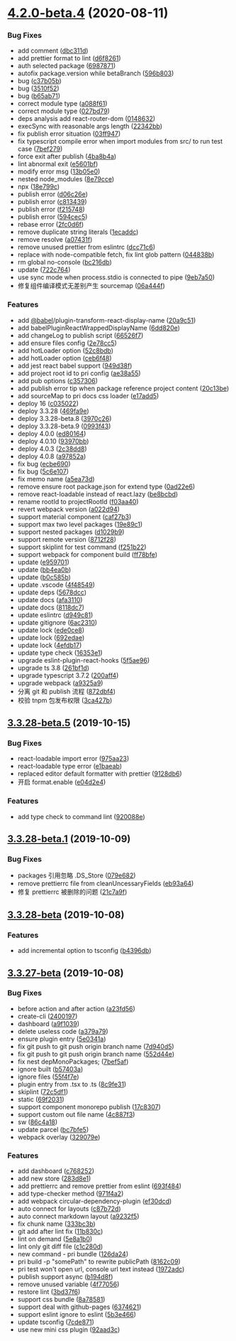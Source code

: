 <a name="4.2.0-beta.4"></a>
# [4.2.0-beta.4](https://github.com/prijs/pri/compare/3.3.28-beta.5...4.2.0-beta.4) (2020-08-11)


### Bug Fixes

* add comment ([dbc311d](https://github.com/prijs/pri/commit/dbc311d))
* add prettier format to lint ([d6f8261](https://github.com/prijs/pri/commit/d6f8261))
* auth selected package ([6987871](https://github.com/prijs/pri/commit/6987871))
* autofix package.version while betaBranch ([596b803](https://github.com/prijs/pri/commit/596b803))
* bug ([c37b05b](https://github.com/prijs/pri/commit/c37b05b))
* bug ([3510f52](https://github.com/prijs/pri/commit/3510f52))
* bug ([b65ab71](https://github.com/prijs/pri/commit/b65ab71))
* correct module type ([a088f61](https://github.com/prijs/pri/commit/a088f61))
* correct module type ([027bd79](https://github.com/prijs/pri/commit/027bd79))
* deps analysis add react-router-dom ([0148632](https://github.com/prijs/pri/commit/0148632))
* execSync with reasonable args length ([22342bb](https://github.com/prijs/pri/commit/22342bb))
* fix publish error situation ([03ff947](https://github.com/prijs/pri/commit/03ff947))
* fix typescript compile error when import modules from src/ to run test case ([7bef279](https://github.com/prijs/pri/commit/7bef279))
* force exit after publish ([4ba8b4a](https://github.com/prijs/pri/commit/4ba8b4a))
* lint abnormal exit ([e5601bf](https://github.com/prijs/pri/commit/e5601bf))
* modify error msg ([13b05e0](https://github.com/prijs/pri/commit/13b05e0))
* nested node_modules ([8e79cce](https://github.com/prijs/pri/commit/8e79cce))
* npx ([18e799c](https://github.com/prijs/pri/commit/18e799c))
* publish error ([d06c26e](https://github.com/prijs/pri/commit/d06c26e))
* publish error ([c813439](https://github.com/prijs/pri/commit/c813439))
* publish error ([f215748](https://github.com/prijs/pri/commit/f215748))
* publish error ([594cec5](https://github.com/prijs/pri/commit/594cec5))
* rebase error ([2fc0d6f](https://github.com/prijs/pri/commit/2fc0d6f))
* remove duplicate string literals ([1ecaddc](https://github.com/prijs/pri/commit/1ecaddc))
* remove resolve ([a07431f](https://github.com/prijs/pri/commit/a07431f))
* remove unused prettier from eslintrc ([dcc71c6](https://github.com/prijs/pri/commit/dcc71c6))
* replace with node-compatible fetch, fix lint glob pattern ([044838b](https://github.com/prijs/pri/commit/044838b))
* rm global no-console ([bc216db](https://github.com/prijs/pri/commit/bc216db))
* update ([722c764](https://github.com/prijs/pri/commit/722c764))
* use sync mode when process.stdio is connected to pipe ([9eb7a50](https://github.com/prijs/pri/commit/9eb7a50))
* 修复组件编译模式无差别产生 sourcemap ([06a444f](https://github.com/prijs/pri/commit/06a444f))


### Features

* add [@babel](https://github.com/babel)/plugin-transform-react-display-name ([20a9c51](https://github.com/prijs/pri/commit/20a9c51))
* add babelPluginReactWrappedDisplayName ([6dd820e](https://github.com/prijs/pri/commit/6dd820e))
* add changeLog to publish script ([66526f7](https://github.com/prijs/pri/commit/66526f7))
* add ensure files config ([2e78cc5](https://github.com/prijs/pri/commit/2e78cc5))
* add hotLoader option ([52c8bdb](https://github.com/prijs/pri/commit/52c8bdb))
* add hotLoader option ([ceb6f48](https://github.com/prijs/pri/commit/ceb6f48))
* add jest react babel support ([949d38f](https://github.com/prijs/pri/commit/949d38f))
* add project root id to pri config ([ae38a55](https://github.com/prijs/pri/commit/ae38a55))
* add pub options ([c357306](https://github.com/prijs/pri/commit/c357306))
* add publish error tip when package reference project content ([20c13be](https://github.com/prijs/pri/commit/20c13be))
* add sourceMap to pri docs css loader ([e17add5](https://github.com/prijs/pri/commit/e17add5))
* deploy 16 ([c035022](https://github.com/prijs/pri/commit/c035022))
* deploy 3.3.28 ([469fa9e](https://github.com/prijs/pri/commit/469fa9e))
* deploy 3.3.28-beta.8 ([3970c26](https://github.com/prijs/pri/commit/3970c26))
* deploy 3.3.28-beta.9 ([0993f43](https://github.com/prijs/pri/commit/0993f43))
* deploy 4.0.0 ([ed80164](https://github.com/prijs/pri/commit/ed80164))
* deploy 4.0.10 ([93970bb](https://github.com/prijs/pri/commit/93970bb))
* deploy 4.0.3 ([2c38dd8](https://github.com/prijs/pri/commit/2c38dd8))
* deploy 4.0.8 ([a97852a](https://github.com/prijs/pri/commit/a97852a))
* fix bug ([ecbe690](https://github.com/prijs/pri/commit/ecbe690))
* fix bug ([5c6e107](https://github.com/prijs/pri/commit/5c6e107))
* fix memo name ([a5ea73d](https://github.com/prijs/pri/commit/a5ea73d))
* remove  ensure root package.json for extend type ([0ad22e6](https://github.com/prijs/pri/commit/0ad22e6))
* remove react-loadable instead of react.lazy ([be8bcbd](https://github.com/prijs/pri/commit/be8bcbd))
* rename rootId to projectRootId ([f03aa40](https://github.com/prijs/pri/commit/f03aa40))
* revert webpack version ([a022d94](https://github.com/prijs/pri/commit/a022d94))
* support material component ([caf27b3](https://github.com/prijs/pri/commit/caf27b3))
* support max two level packages ([19e89c1](https://github.com/prijs/pri/commit/19e89c1))
* support nested packages ([d1029b9](https://github.com/prijs/pri/commit/d1029b9))
* support remote version ([8712f28](https://github.com/prijs/pri/commit/8712f28))
* support skiplint for test command ([f251b22](https://github.com/prijs/pri/commit/f251b22))
* support webpack for component build ([ff78bfe](https://github.com/prijs/pri/commit/ff78bfe))
* update ([e959701](https://github.com/prijs/pri/commit/e959701))
* update ([bb4ea0b](https://github.com/prijs/pri/commit/bb4ea0b))
* update ([b0c585b](https://github.com/prijs/pri/commit/b0c585b))
* update .vscode ([4f48549](https://github.com/prijs/pri/commit/4f48549))
* update deps ([5678dcc](https://github.com/prijs/pri/commit/5678dcc))
* update docs ([afa3110](https://github.com/prijs/pri/commit/afa3110))
* update docs ([8118dc7](https://github.com/prijs/pri/commit/8118dc7))
* update eslintrc ([d949c81](https://github.com/prijs/pri/commit/d949c81))
* update gitignore ([6ac2310](https://github.com/prijs/pri/commit/6ac2310))
* update lock ([ede0ce8](https://github.com/prijs/pri/commit/ede0ce8))
* update lock ([692edae](https://github.com/prijs/pri/commit/692edae))
* update lock ([4efdb17](https://github.com/prijs/pri/commit/4efdb17))
* update type check ([16353e1](https://github.com/prijs/pri/commit/16353e1))
* upgrade eslint-plugin-react-hooks ([5f5ae96](https://github.com/prijs/pri/commit/5f5ae96))
* upgrade ts 3.8 ([261bf1d](https://github.com/prijs/pri/commit/261bf1d))
* upgrade typescript 3.7.2 ([200aff4](https://github.com/prijs/pri/commit/200aff4))
* upgrade webpack ([a9325a9](https://github.com/prijs/pri/commit/a9325a9))
* 分离 git 和 publish 流程 ([872dbf4](https://github.com/prijs/pri/commit/872dbf4))
* 校验 tnpm 包发布权限 ([3ca427b](https://github.com/prijs/pri/commit/3ca427b))



<a name="3.3.28-beta.5"></a>
## [3.3.28-beta.5](https://github.com/prijs/pri/compare/3.3.28-beta.4...3.3.28-beta.5) (2019-10-15)


### Bug Fixes

* react-loadable import error ([975aa23](https://github.com/prijs/pri/commit/975aa23))
* react-loadable type error ([e1baeab](https://github.com/prijs/pri/commit/e1baeab))
* replaced editor default formatter with prettier ([9128db6](https://github.com/prijs/pri/commit/9128db6))
* 开启 format.enable ([e04d2e4](https://github.com/prijs/pri/commit/e04d2e4))


### Features

* add type check to command lint ([920088e](https://github.com/prijs/pri/commit/920088e))



<a name="3.3.28-beta.1"></a>
## [3.3.28-beta.1](https://github.com/prijs/pri/compare/3.3.28-beta...3.3.28-beta.1) (2019-10-09)


### Bug Fixes

* packages 引用忽略 .DS_Store ([079e682](https://github.com/prijs/pri/commit/079e682))
* remove prettierrc file from cleanUncessaryFields ([eb93a64](https://github.com/prijs/pri/commit/eb93a64))
* 修复 prettierrc 被删除的问题 ([21c7a9f](https://github.com/prijs/pri/commit/21c7a9f))



<a name="3.3.28-beta"></a>
## [3.3.28-beta](https://github.com/prijs/pri/compare/3.3.27-beta...3.3.28-beta) (2019-10-08)


### Features

* add incremental option to tsconfig ([b4396db](https://github.com/prijs/pri/commit/b4396db))



<a name="3.3.27-beta"></a>
## [3.3.27-beta](https://github.com/prijs/pri/compare/b57403a...3.3.27-beta) (2019-10-08)


### Bug Fixes

* before action and after action ([a23fd56](https://github.com/prijs/pri/commit/a23fd56))
* create-cli ([2400197](https://github.com/prijs/pri/commit/2400197))
* dashboard ([a9f1039](https://github.com/prijs/pri/commit/a9f1039))
* delete useless code ([a379a79](https://github.com/prijs/pri/commit/a379a79))
* ensure plugin entry ([5e0341a](https://github.com/prijs/pri/commit/5e0341a))
* fix git push to git push origin branch name ([7d940d5](https://github.com/prijs/pri/commit/7d940d5))
* fix git push to git push origin branch name ([552d44e](https://github.com/prijs/pri/commit/552d44e))
* fix nest depMonoPackages; ([7bef5af](https://github.com/prijs/pri/commit/7bef5af))
* ignore built ([b57403a](https://github.com/prijs/pri/commit/b57403a))
* ignore files ([55f4f7e](https://github.com/prijs/pri/commit/55f4f7e))
* plugin entry from .tsx to .ts ([8c9fe31](https://github.com/prijs/pri/commit/8c9fe31))
* skiplint ([72c5df1](https://github.com/prijs/pri/commit/72c5df1))
* static ([69f2031](https://github.com/prijs/pri/commit/69f2031))
* support component monorepo publish ([17c8307](https://github.com/prijs/pri/commit/17c8307))
* support custom out file name ([4c887f3](https://github.com/prijs/pri/commit/4c887f3))
* sw ([86c4a18](https://github.com/prijs/pri/commit/86c4a18))
* update parcel ([bc7bfe5](https://github.com/prijs/pri/commit/bc7bfe5))
* webpack overlay ([329079e](https://github.com/prijs/pri/commit/329079e))


### Features

* add dashboard ([c768252](https://github.com/prijs/pri/commit/c768252))
* add new store ([283d8e1](https://github.com/prijs/pri/commit/283d8e1))
* add prettierrc and remove prettier from eslint ([693f484](https://github.com/prijs/pri/commit/693f484))
* add type-checker method ([971f4a2](https://github.com/prijs/pri/commit/971f4a2))
* add webpack circular-dependency-plugin ([ef30dcd](https://github.com/prijs/pri/commit/ef30dcd))
* auto connect for layouts ([c87b72d](https://github.com/prijs/pri/commit/c87b72d))
* auto connect markdown layout ([a9232f5](https://github.com/prijs/pri/commit/a9232f5))
* fix chunk name ([333bc3b](https://github.com/prijs/pri/commit/333bc3b))
* git add after lint fix ([11b830c](https://github.com/prijs/pri/commit/11b830c))
* lint on demand ([5e8a1b0](https://github.com/prijs/pri/commit/5e8a1b0))
* lint only git diff file ([c1c280d](https://github.com/prijs/pri/commit/c1c280d))
* new command - pri bundle ([126da24](https://github.com/prijs/pri/commit/126da24))
* pri build -p "somePath" to rewrite publicPath ([8162c09](https://github.com/prijs/pri/commit/8162c09))
* pri test won't open url, console url text instead ([1972adc](https://github.com/prijs/pri/commit/1972adc))
* publish support async ([b194d8f](https://github.com/prijs/pri/commit/b194d8f))
* remove unused variable ([4f77056](https://github.com/prijs/pri/commit/4f77056))
* restore lint ([3bd37f6](https://github.com/prijs/pri/commit/3bd37f6))
* support css bundle ([8a78581](https://github.com/prijs/pri/commit/8a78581))
* support deal with github-pages ([6374621](https://github.com/prijs/pri/commit/6374621))
* support eslint ignore to eslint ([5b3e466](https://github.com/prijs/pri/commit/5b3e466))
* update tsconfig ([7cde871](https://github.com/prijs/pri/commit/7cde871))
* use new mini css plugin ([92aad3c](https://github.com/prijs/pri/commit/92aad3c))



